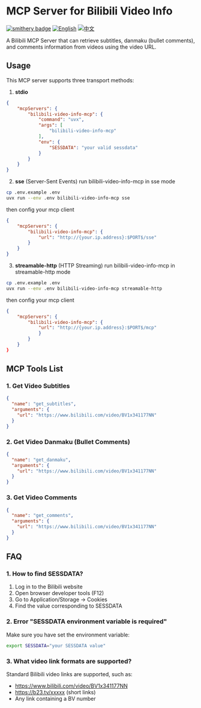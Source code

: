 # MCP Server for Bilibili Video Info

[![smithery badge](https://smithery.ai/badge/@lesir831/bilibili-video-info-mcp)](https://smithery.ai/server/@lesir831/bilibili-video-info-mcp)
[![English](https://img.shields.io/badge/language-English-blue.svg)](./README.md) [![中文](https://img.shields.io/badge/language-中文-red.svg)](./README.zh.md)

A Bilibili MCP Server that can retrieve subtitles, danmaku (bullet comments), and comments information from videos using the video URL.

## Usage

This MCP server supports three transport methods:
1. **stdio** 
```json
{
    "mcpServers": {
        "bilibili-video-info-mcp": {
            "command": "uvx",
            "args": [
                "bilibili-video-info-mcp"
            ],
            "env": {
                "SESSDATA": "your valid sessdata"
            }
        }
    }
}
```

2. **sse** (Server-Sent Events)
run bilibili-video-info-mcp in sse mode
``` bash
cp .env.example .env
uvx run --env .env bilibili-video-info-mcp sse
```
then config your mcp client
```json
{
    "mcpServers": {
        "bilibili-video-info-mcp": {
            "url": "http://{your.ip.address}:$PORT$/sse"
        }
    }
}
```

3. **streamable-http** (HTTP Streaming)
run bilibili-video-info-mcp in streamable-http mode
``` bash
cp .env.example .env
uvx run --env .env bilibili-video-info-mcp streamable-http
```
then config your mcp client
```json
{
    "mcpServers": {
        "bilibili-video-info-mcp": {
            "url": "http://{your.ip.address}:$PORT$/mcp"
            }
        }
    }
}
```

## MCP Tools List

### 1. Get Video Subtitles

```json
{
  "name": "get_subtitles",
  "arguments": {
    "url": "https://www.bilibili.com/video/BV1x341177NN"
  }
}
```

### 2. Get Video Danmaku (Bullet Comments)

```json
{
  "name": "get_danmaku",
  "arguments": {
    "url": "https://www.bilibili.com/video/BV1x341177NN"
  }
}
```

### 3. Get Video Comments

```json
{
  "name": "get_comments",
  "arguments": {
    "url": "https://www.bilibili.com/video/BV1x341177NN"
  }
}
```

## FAQ

### 1. How to find SESSDATA?

1. Log in to the Bilibili website
2. Open browser developer tools (F12)
3. Go to Application/Storage -> Cookies
4. Find the value corresponding to SESSDATA

### 2. Error "SESSDATA environment variable is required"

Make sure you have set the environment variable:

```bash
export SESSDATA="your SESSDATA value"
```

### 3. What video link formats are supported?

Standard Bilibili video links are supported, such as:
- https://www.bilibili.com/video/BV1x341177NN
- https://b23.tv/xxxxx (short links)
- Any link containing a BV number
